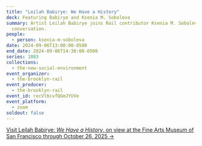 ```yaml
---
title: "Leilah Babirye: We Have a History"
deck: Featuring Babirye and Ksenia M. Soboleva
summary: Artist Leilah Babirye joins Rail contributor Ksenia M. Soboleva for a
  conversation.
people:
  - person: ksenia-m-soboleva
date: 2024-09-06T13:00:00-0500
end_date: 2024-09-06T14:30:00-0500
series: 1083
collections:
  - the-new-social-environment
event_organizer:
  - the-brooklyn-rail
event_producer:
  - the-brooklyn-rail
event_id: recVl6cvfQGmJYUVe
event_platform:
  - zoom
soldout: false
---
```

[V﻿isit Leilah Babirye: *We Have a History*, on view at the Fine Arts Museum of San Francisco through October 26, 2025 →](https://www.famsf.org/exhibitions/leilah-babirye#)
